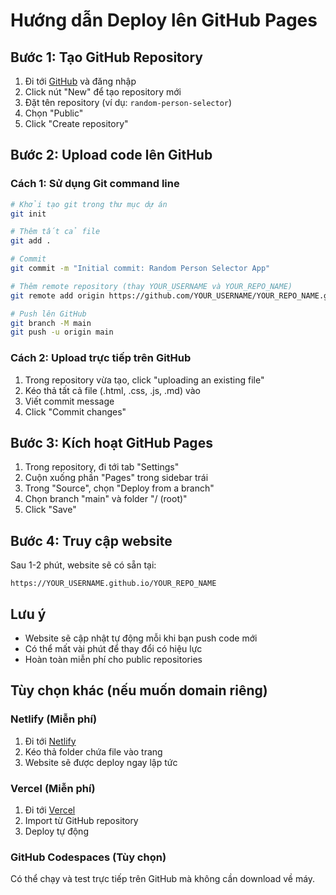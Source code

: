 # Hướng dẫn Deploy lên GitHub Pages

## Bước 1: Tạo GitHub Repository

1. Đi tới [GitHub](https://github.com) và đăng nhập
2. Click nút "New" để tạo repository mới
3. Đặt tên repository (ví dụ: `random-person-selector`)
4. Chọn "Public" 
5. Click "Create repository"

## Bước 2: Upload code lên GitHub

### Cách 1: Sử dụng Git command line

```bash
# Khởi tạo git trong thư mục dự án
git init

# Thêm tất cả file
git add .

# Commit
git commit -m "Initial commit: Random Person Selector App"

# Thêm remote repository (thay YOUR_USERNAME và YOUR_REPO_NAME)
git remote add origin https://github.com/YOUR_USERNAME/YOUR_REPO_NAME.git

# Push lên GitHub
git branch -M main
git push -u origin main
```

### Cách 2: Upload trực tiếp trên GitHub

1. Trong repository vừa tạo, click "uploading an existing file"
2. Kéo thả tất cả file (.html, .css, .js, .md) vào
3. Viết commit message
4. Click "Commit changes"

## Bước 3: Kích hoạt GitHub Pages

1. Trong repository, đi tới tab "Settings"
2. Cuộn xuống phần "Pages" trong sidebar trái
3. Trong "Source", chọn "Deploy from a branch"
4. Chọn branch "main" và folder "/ (root)"
5. Click "Save"

## Bước 4: Truy cập website

Sau 1-2 phút, website sẽ có sẵn tại:
```
https://YOUR_USERNAME.github.io/YOUR_REPO_NAME
```

## Lưu ý

- Website sẽ cập nhật tự động mỗi khi bạn push code mới
- Có thể mất vài phút để thay đổi có hiệu lực
- Hoàn toàn miễn phí cho public repositories

## Tùy chọn khác (nếu muốn domain riêng)

### Netlify (Miễn phí)
1. Đi tới [Netlify](https://netlify.com)
2. Kéo thả folder chứa file vào trang
3. Website sẽ được deploy ngay lập tức

### Vercel (Miễn phí)
1. Đi tới [Vercel](https://vercel.com)
2. Import từ GitHub repository
3. Deploy tự động

### GitHub Codespaces (Tùy chọn)
Có thể chạy và test trực tiếp trên GitHub mà không cần download về máy. 